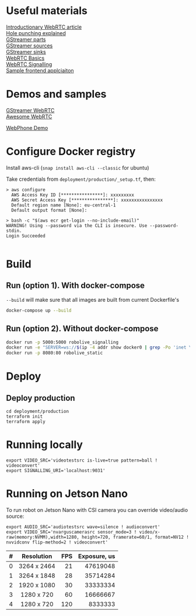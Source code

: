 # Useful materials

[Introductionary WebRTC article](https://habr.com/ru/company/yandex/blog/419951/)    
[Hole punching explained](https://bford.info/pub/net/p2pnat/)   
[GStreamer parts](https://habr.com/en/post/178813/)  
[GStreamer sources](https://habr.com/ru/post/179167/)  
[GStreamer sinks](https://habr.com/en/post/204014/)  
[WebRTC Basics](https://www.html5rocks.com/en/tutorials/webrtc/basics/)    
[WebRTC Signalling](https://www.html5rocks.com/en/tutorials/webrtc/infrastructure/)  
[Sample frontend applciaiton](https://developer.mozilla.org/en-US/docs/Web/API/WebRTC_API/Signaling_and_video_calling)  

# Demos and samples
[GStreamer WebRTC](https://github.com/centricular/gstwebrtc-demos)  
[Awesome WebRTC](https://github.com/openrtc-io/awesome-webrtc)

[WebPhone Demo](https://rl.arigativa.ru/webPhone/)

# Configure Docker registry

Install aws-cli (`snap install aws-cli --classic` for ubuntu)

Take credentials from `deployment/production/_setup.tf`, then:
```shell script
> aws configure
  AWS Access Key ID [****************]: xxxxxxxxx
  AWS Secret Access Key [****************]: xxxxxxxxxxxxxxxx
  Default region name [None]: eu-central-1
  Default output format [None]: 

> bash -c "$(aws ecr get-login --no-include-email)"
WARNING! Using --password via the CLI is insecure. Use --password-stdin.
Login Succeeded


```

# Build

## Run (option 1). With docker-compose
`--build` will make sure that all images are built from current Dockerfile's
```bash
docker-compose up --build
```

## Run (option 2). Without docker-compose
```bash
docker run -p 5000:5000 robolive_signalling
docker run -e "SERVER=ws://$(ip -4 addr show docker0 | grep -Po 'inet \K[\d.]+'):5000" robolive_robot
docker run -p 8080:80 robolive_static
```

# Deploy

## Deploy production
```
cd deployment/production
terraform init
terraform apply
```

# Running locally
```shell script
export VIDEO_SRC='videotestsrc is-live=true pattern=ball ! videoconvert'
export SIGNALLING_URI='localhost:9031'
``` 
# Running on Jetson Nano

To run robot on Jetson Nano with CSI camera you can override video/audio source:
```shell script
export AUDIO_SRC='audiotestsrc wave=silence ! audioconvert'
export VIDEO_SRC='nvarguscamerasrc sensor_mode=3 ! video/x-raw(memory:NVMM),width=1280, height=720, framerate=60/1, format=NV12 ! nvvidconv flip-method=2 ! videoconvert'
```

| # | Resolution  | FPS | Exposure, us |  
|---|:-----------:| ---:| ------------:|
| 0 | 3264 x 2464 |  21 |     47619048 |
| 1 | 3264 x 1848 |  28 |     35714284 |
| 2 | 1920 x 1080 |  30 |     33333334 |
| 3 | 1280 x 720  |  60 |     16666667 |
| 4 | 1280 x 720  | 120 |      8333333 |

